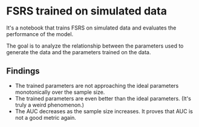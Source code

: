 # FSRS trained on simulated data

It's a notebook that trains FSRS on simulated data and evaluates the performance of the model.

The goal is to analyze the relationship between the parameters used to generate the data and the parameters trained on the data.

## Findings

- The trained parameters are not approaching the ideal parameters monotonically over the sample size.
- The trained parameters are even better than the ideal parameters. (It's truly a weird phenomenon.)
- The AUC decreases as the sample size increases. It proves that AUC is not a good metric again.
